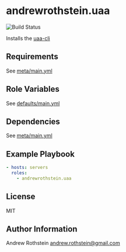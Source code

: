 andrewrothstein.uaa
=========
![Build Status](https://github.com/andrewrothstein/ansible-uaa/actions/workflows/build.yml/badge.svg)

Installs the [uaa-cli](https://github.com/cloudfoundry-incubator/uaa-cli)

Requirements
------------

See [meta/main.yml](meta/main.yml)

Role Variables
--------------

See [defaults/main.yml](defaults/main.yml)

Dependencies
------------

See [meta/main.yml](meta/main.yml)

Example Playbook
----------------

```yml
- hosts: servers
  roles:
    - andrewrothstein.uaa
```

License
-------

MIT

Author Information
------------------

Andrew Rothstein <andrew.rothstein@gmail.com>
